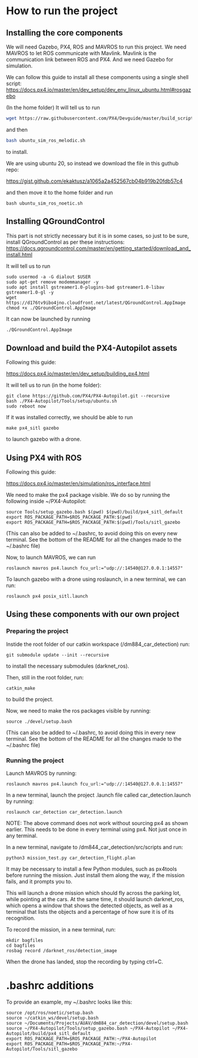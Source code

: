 # How to run the project

## Installing the core components
We will need Gazebo, PX4, ROS and MAVROS to run this project. 
We need MAVROS to let ROS communicate with Mavlink. Mavlink is the communication link between ROS and PX4. And we need Gazebo for simulation. 

We can follow this guide to install all these components using a single shell script: 
https://docs.px4.io/master/en/dev_setup/dev_env_linux_ubuntu.html#rosgazebo

(In the home folder) It will tell us to run

```bash
wget https://raw.githubusercontent.com/PX4/Devguide/master/build_scripts/ubuntu_sim_ros_melodic.sh
```

and then

```bash
bash ubuntu_sim_ros_melodic.sh
```

to install.

We are using ubuntu 20, so instead we download the file in this guthub repo:

https://gist.github.com/ekaktusz/a1065a2a452567cb04b919b20fdb57c4

and then move it to the home folder and run
```
bash ubuntu_sim_ros_noetic.sh
```


## Installing QGroundControl
This part is not strictly necessary but it is in some cases, so just to be sure, install QGroundControl as per these instructions:
https://docs.qgroundcontrol.com/master/en/getting_started/download_and_install.html

It will tell us to run
```
sudo usermod -a -G dialout $USER
sudo apt-get remove modemmanager -y
sudo apt install gstreamer1.0-plugins-bad gstreamer1.0-libav gstreamer1.0-gl -y
wget https://d176tv9ibo4jno.cloudfront.net/latest/QGroundControl.AppImage
chmod +x ./QGroundControl.AppImage
```

It can now be launched by running
```bash
./QGroundControl.AppImage
``` 

## Download and build the PX4-Autopilot assets
Following this guide:

https://docs.px4.io/master/en/dev_setup/building_px4.html

It will tell us to run (in the home folder):
```
git clone https://github.com/PX4/PX4-Autopilot.git --recursive
bash ./PX4-Autopilot/Tools/setup/ubuntu.sh
sudo reboot now
```

If it was installed correctly, we should be able to run 
```
make px4_sitl gazebo
```
to launch gazebo with a drone.

## Using PX4 with ROS
Following this guide:

https://docs.px4.io/master/en/simulation/ros_interface.html

We need to make the px4 package visible. We do so by running the following inside ~/PX4-Autopilot:
```
source Tools/setup_gazebo.bash $(pwd) $(pwd)/build/px4_sitl_default
export ROS_PACKAGE_PATH=$ROS_PACKAGE_PATH:$(pwd)
export ROS_PACKAGE_PATH=$ROS_PACKAGE_PATH:$(pwd)/Tools/sitl_gazebo
```
(This can also be added to ~/.bashrc, to avoid doing this on every new terminal. See the bottom of the README for all the changes made to the ~/.bashrc file)

Now, to launch MAVROS, we can run
```
roslaunch mavros px4.launch fcu_url:="udp://:14540@127.0.0.1:14557"
```
To launch gazebo with a drone using roslaunch, in a new terminal, we can run:

```
roslaunch px4 posix_sitl.launch
```

## Using these components with our own project
### Preparing the project

Instide the root folder of our catkin workspace (/dm884_car_detection) run:

```
git submodule update --init --recursive
```
to install the necessary submodules (darknet_ros).

Then, still in the root folder, run:
```
catkin_make
```
to build the project.

Now, we need to make the ros packages visible by running:

```
source ./devel/setup.bash 
```
(This can also be added to ~/.bashrc, to avoid doing this in every new terminal. See the bottom of the README for all the changes made to the ~/.bashrc file)

### Running the project
Launch MAVROS by running:
```
roslaunch mavros px4.launch fcu_url:="udp://:14540@127.0.0.1:14557"
```

In a new terminal, launch the project .launch file called car_detection.launch by running:
```
roslaunch car_detection car_detection.launch
```
NOTE: The above command does not work without sourcing px4 as shown earlier. This needs to be done in every terminal using px4. Not just once in any terminal.


In a new terminal, navigate to /dm844_car_detection/src/scripts and run:
```
python3 mission_test.py car_detection_flight.plan
```
It may be necessary to install a few Python modules, such as px4tools before running the mission. Just install them along the way, if the mission fails, and it prompts you to.

This will launch a drone mission which should fly across the parking lot, while pointing at the cars. At the same time, it should launch darknet_ros, which opens a window that shows the detected objects, as well as a terminal that lists the objects and a percentage of how sure it is of its recognition. 

To record the mission, in a new terminal, run:
```
mkdir bagfiles
cd bagfiles
rosbag record /darknet_ros/detection_image
```

When the drone has landed, stop the recording by typing ctrl+C.

# .bashrc additions
To provide an example, my ~/.bashrc looks like this:
```
source /opt/ros/noetic/setup.bash
source ~/catkin_ws/devel/setup.bash
source ~/Documents/Projects/AUAV/dm884_car_detection/devel/setup.bash
source ~/PX4-Autopilot/Tools/setup_gazebo.bash ~/PX4-Autopilot ~/PX4-Autopilot/build/px4_sitl_default
export ROS_PACKAGE_PATH=$ROS_PACKAGE_PATH:~/PX4-Autopilot
export ROS_PACKAGE_PATH=$ROS_PACKAGE_PATH:~/PX4-Autopilot/Tools/sitl_gazebo
```